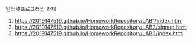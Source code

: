 인터넷프로그래밍 과제
1. https://2019147519.github.io/HomeworkRepository/LAB1/index.html
2. https://2019147519.github.io/HomeworkRepository/LAB2/signup.html
3. https://2019147519.github.io/HomeworkRepository/LAB3/index.html
